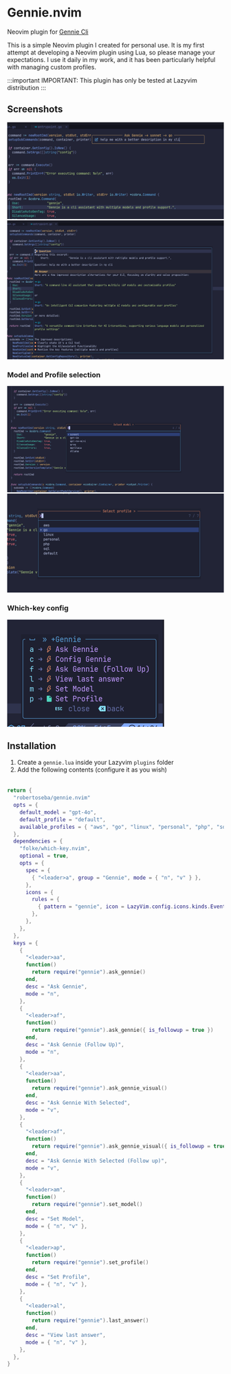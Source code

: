 # Gennie.nvim

Neovim plugin for [Gennie Cli](https://github.com/robertoseba/gennie)

This is a simple Neovim plugin I created for personal use. It is my first attempt at developing a Neovim plugin using Lua, so please manage your expectations. I use it daily in my work, and it has been particularly helpful with managing custom profiles.

:::important
IMPORTANT: This plugin has only be tested at Lazyvim distribution
:::

## Screenshots

![Ask](./docs/images/ask.png)
![Answer](./docs/images/answer.png)

### Model and Profile selection

![Model](./docs/images/model.png)
![Profile](./docs/images/profile.png)

### Which-key config

![Which-key](./docs/images/which-key.png)

## Installation

1. Create a `gennie.lua` inside your Lazyvim `plugins` folder
2. Add the following contents (configure it as you wish)

```lua

return {
  "robertoseba/gennie.nvim"
  opts = {
    default_model = "gpt-4o",
    default_profile = "default",
    available_profiles = { "aws", "go", "linux", "personal", "php", "sql", "default" },
  },
  dependencies = {
    "folke/which-key.nvim",
    optional = true,
    opts = {
      spec = {
        { "<leader>a", group = "Gennie", mode = { "n", "v" } },
      },
      icons = {
        rules = {
          { pattern = "gennie", icon = LazyVim.config.icons.kinds.Event, color = "orange" },
        },
      },
    },
  },
  keys = {
    {
      "<leader>aa",
      function()
        return require("gennie").ask_gennie()
      end,
      desc = "Ask Gennie",
      mode = "n",
    },
    {
      "<leader>af",
      function()
        return require("gennie").ask_gennie({ is_followup = true })
      end,
      desc = "Ask Gennie (Follow Up)",
      mode = "n",
    },
    {
      "<leader>aa",
      function()
        return require("gennie").ask_gennie_visual()
      end,
      desc = "Ask Gennie With Selected",
      mode = "v",
    },
    {
      "<leader>af",
      function()
        return require("gennie").ask_gennie_visual({ is_followup = true })
      end,
      desc = "Ask Gennie With Selected (Follow up)",
      mode = "v",
    },
    {
      "<leader>am",
      function()
        return require("gennie").set_model()
      end,
      desc = "Set Model",
      mode = { "n", "v" },
    },
    {
      "<leader>ap",
      function()
        return require("gennie").set_profile()
      end,
      desc = "Set Profile",
      mode = { "n", "v" },
    },
    {
      "<leader>al",
      function()
        return require("gennie").last_answer()
      end,
      desc = "View last answer",
      mode = { "n", "v" },
    },
  },
}

